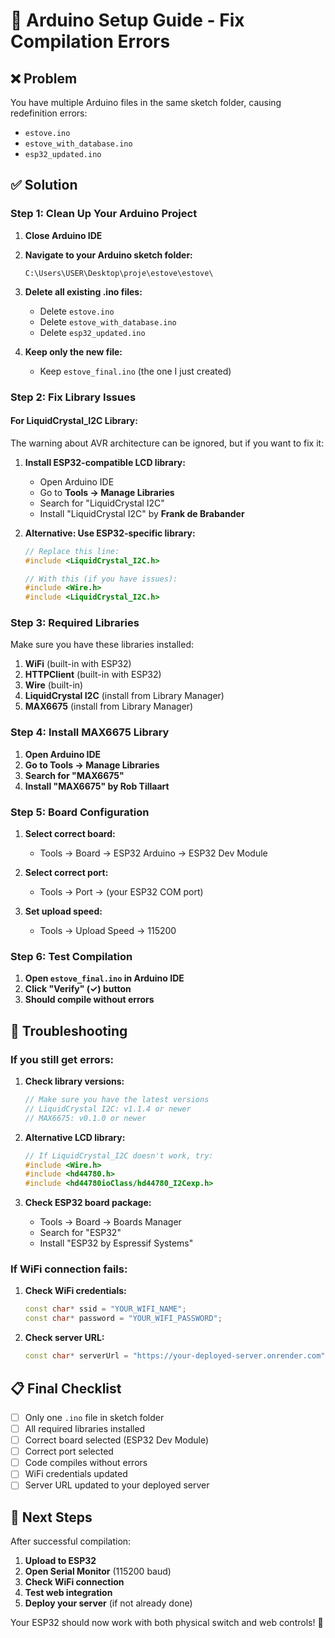 # 🔧 Arduino Setup Guide - Fix Compilation Errors

## ❌ **Problem**
You have multiple Arduino files in the same sketch folder, causing redefinition errors:
- `estove.ino`
- `estove_with_database.ino` 
- `esp32_updated.ino`

## ✅ **Solution**

### **Step 1: Clean Up Your Arduino Project**

1. **Close Arduino IDE**

2. **Navigate to your Arduino sketch folder:**
   ```
   C:\Users\USER\Desktop\proje\estove\estove\
   ```

3. **Delete all existing .ino files:**
   - Delete `estove.ino`
   - Delete `estove_with_database.ino`
   - Delete `esp32_updated.ino`

4. **Keep only the new file:**
   - Keep `estove_final.ino` (the one I just created)

### **Step 2: Fix Library Issues**

#### **For LiquidCrystal_I2C Library:**
The warning about AVR architecture can be ignored, but if you want to fix it:

1. **Install ESP32-compatible LCD library:**
   - Open Arduino IDE
   - Go to **Tools → Manage Libraries**
   - Search for "LiquidCrystal I2C"
   - Install "LiquidCrystal I2C" by **Frank de Brabander**

2. **Alternative: Use ESP32-specific library:**
   ```cpp
   // Replace this line:
   #include <LiquidCrystal_I2C.h>
   
   // With this (if you have issues):
   #include <Wire.h>
   #include <LiquidCrystal_I2C.h>
   ```

### **Step 3: Required Libraries**

Make sure you have these libraries installed:

1. **WiFi** (built-in with ESP32)
2. **HTTPClient** (built-in with ESP32)
3. **Wire** (built-in)
4. **LiquidCrystal I2C** (install from Library Manager)
5. **MAX6675** (install from Library Manager)

### **Step 4: Install MAX6675 Library**

1. **Open Arduino IDE**
2. **Go to Tools → Manage Libraries**
3. **Search for "MAX6675"**
4. **Install "MAX6675" by Rob Tillaart**

### **Step 5: Board Configuration**

1. **Select correct board:**
   - Tools → Board → ESP32 Arduino → ESP32 Dev Module

2. **Select correct port:**
   - Tools → Port → (your ESP32 COM port)

3. **Set upload speed:**
   - Tools → Upload Speed → 115200

### **Step 6: Test Compilation**

1. **Open `estove_final.ino` in Arduino IDE**
2. **Click "Verify" (✓) button**
3. **Should compile without errors**

## 🔧 **Troubleshooting**

### **If you still get errors:**

1. **Check library versions:**
   ```cpp
   // Make sure you have the latest versions
   // LiquidCrystal I2C: v1.1.4 or newer
   // MAX6675: v0.1.0 or newer
   ```

2. **Alternative LCD library:**
   ```cpp
   // If LiquidCrystal_I2C doesn't work, try:
   #include <Wire.h>
   #include <hd44780.h>
   #include <hd44780ioClass/hd44780_I2Cexp.h>
   ```

3. **Check ESP32 board package:**
   - Tools → Board → Boards Manager
   - Search for "ESP32"
   - Install "ESP32 by Espressif Systems"

### **If WiFi connection fails:**

1. **Check WiFi credentials:**
   ```cpp
   const char* ssid = "YOUR_WIFI_NAME";
   const char* password = "YOUR_WIFI_PASSWORD";
   ```

2. **Check server URL:**
   ```cpp
   const char* serverUrl = "https://your-deployed-server.onrender.com";
   ```

## 📋 **Final Checklist**

- [ ] Only one `.ino` file in sketch folder
- [ ] All required libraries installed
- [ ] Correct board selected (ESP32 Dev Module)
- [ ] Correct port selected
- [ ] Code compiles without errors
- [ ] WiFi credentials updated
- [ ] Server URL updated to your deployed server

## 🚀 **Next Steps**

After successful compilation:

1. **Upload to ESP32**
2. **Open Serial Monitor** (115200 baud)
3. **Check WiFi connection**
4. **Test web integration**
5. **Deploy your server** (if not already done)

Your ESP32 should now work with both physical switch and web controls! 🎉 